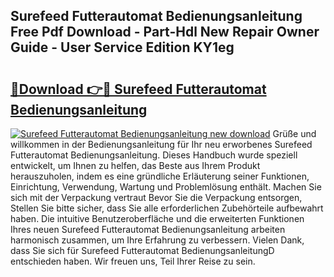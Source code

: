 ## Surefeed Futterautomat Bedienungsanleitung Free Pdf Download - Part-Hdl New Repair Owner Guide - User Service Edition KY1eg

# <h2><a href="http://df3zy4.blite.top/?on=Surefeed+Futterautomat+Bedienungsanleitung">🔗Download 👉🔴 Surefeed Futterautomat Bedienungsanleitung</a></h2>

[![Surefeed Futterautomat Bedienungsanleitung new download](https://i.imgur.com/lujVjoI.png)](http://df3zy4.blite.top/?on=Surefeed+Futterautomat+Bedienungsanleitung)
Grüße und willkommen in der Bedienungsanleitung für Ihr neu erworbenes Surefeed Futterautomat Bedienungsanleitung. Dieses Handbuch wurde speziell entwickelt, um Ihnen zu helfen, das Beste aus Ihrem Produkt herauszuholen, indem es eine gründliche Erläuterung seiner Funktionen, Einrichtung, Verwendung, Wartung und Problemlösung enthält. Machen Sie sich mit der Verpackung vertraut Bevor Sie die Verpackung entsorgen, Stellen Sie bitte sicher, dass Sie alle erforderlichen Zubehörteile aufbewahrt haben. Die intuitive Benutzeroberfläche und die erweiterten Funktionen Ihres neuen Surefeed Futterautomat Bedienungsanleitung arbeiten harmonisch zusammen, um Ihre Erfahrung zu verbessern. Vielen Dank, dass Sie sich für Surefeed Futterautomat BedienungsanleitungD entschieden haben. Wir freuen uns, Teil Ihrer Reise zu sein.
